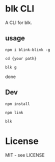 # blk CLI

A CLI for blk.

## usage

```npm i blink-blink -g```

```cd {your path}```

```blk g```

done

## Dev

```npm install```

```npm link```

```blk```

# License

MIT - see LICENSE

